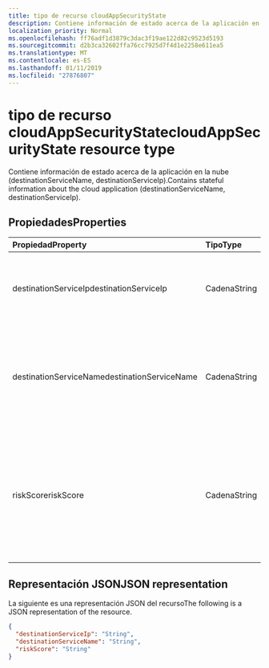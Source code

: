 ```yaml
---
title: tipo de recurso cloudAppSecurityState
description: Contiene información de estado acerca de la aplicación en la nube (destinationServiceName, destinationServiceIp).
localization_priority: Normal
ms.openlocfilehash: ff76adf1d3879c3dac3f19ae122d82c9523d5193
ms.sourcegitcommit: d2b3ca32602ffa76cc7925d7f4d1e2258e611ea5
ms.translationtype: MT
ms.contentlocale: es-ES
ms.lasthandoff: 01/11/2019
ms.locfileid: "27876807"
---
```

# <a name="cloudappsecuritystate-resource-type"></a><span data-ttu-id="c46ac-103">tipo de recurso cloudAppSecurityState</span><span class="sxs-lookup"><span data-stu-id="c46ac-103">cloudAppSecurityState resource type</span></span>

<span data-ttu-id="c46ac-104">Contiene información de estado acerca de la aplicación en la nube (destinationServiceName, destinationServiceIp).</span><span class="sxs-lookup"><span data-stu-id="c46ac-104">Contains stateful information about the cloud application (destinationServiceName, destinationServiceIp).</span></span>

## <a name="properties"></a><span data-ttu-id="c46ac-105">Propiedades</span><span class="sxs-lookup"><span data-stu-id="c46ac-105">Properties</span></span>

| <span data-ttu-id="c46ac-106">Propiedad</span><span class="sxs-lookup"><span data-stu-id="c46ac-106">Property</span></span>     | <span data-ttu-id="c46ac-107">Tipo</span><span class="sxs-lookup"><span data-stu-id="c46ac-107">Type</span></span>        | <span data-ttu-id="c46ac-108">Description</span><span class="sxs-lookup"><span data-stu-id="c46ac-108">Description</span></span> |
|:-------------|:------------|:------------|
|<span data-ttu-id="c46ac-109">destinationServiceIp</span><span class="sxs-lookup"><span data-stu-id="c46ac-109">destinationServiceIp</span></span>|<span data-ttu-id="c46ac-110">Cadena</span><span class="sxs-lookup"><span data-stu-id="c46ac-110">String</span></span>|<span data-ttu-id="c46ac-111">Dirección IP de destino de la conexión a la aplicación o servicio de nube.</span><span class="sxs-lookup"><span data-stu-id="c46ac-111">Destination IP Address of the connection to the cloud application/service.</span></span>|
|<span data-ttu-id="c46ac-112">destinationServiceName</span><span class="sxs-lookup"><span data-stu-id="c46ac-112">destinationServiceName</span></span>|<span data-ttu-id="c46ac-113">Cadena</span><span class="sxs-lookup"><span data-stu-id="c46ac-113">String</span></span>|<span data-ttu-id="c46ac-114">Nombre de aplicación o servicio de nube (por ejemplo "Fuerza de ventas", "Lista desplegable", etcetera).</span><span class="sxs-lookup"><span data-stu-id="c46ac-114">Cloud application/service name (for example "Salesforce", "DropBox", etc.).</span></span>|
|<span data-ttu-id="c46ac-115">riskScore</span><span class="sxs-lookup"><span data-stu-id="c46ac-115">riskScore</span></span>|<span data-ttu-id="c46ac-116">Cadena</span><span class="sxs-lookup"><span data-stu-id="c46ac-116">String</span></span>|<span data-ttu-id="c46ac-117">Puntuación de proveedor generado/calculada en el riesgo de la aplicación o servicio de nube.</span><span class="sxs-lookup"><span data-stu-id="c46ac-117">Provider-generated/calculated risk score of the Cloud Application/Service.</span></span> <span data-ttu-id="c46ac-118">Valor recomendado el rango de 0-1, lo que equivale a un porcentaje.</span><span class="sxs-lookup"><span data-stu-id="c46ac-118">Recommended value range of 0-1, which equates to a percentage.</span></span>|

## <a name="json-representation"></a><span data-ttu-id="c46ac-119">Representación JSON</span><span class="sxs-lookup"><span data-stu-id="c46ac-119">JSON representation</span></span>

<span data-ttu-id="c46ac-120">La siguiente es una representación JSON del recurso</span><span class="sxs-lookup"><span data-stu-id="c46ac-120">The following is a JSON representation of the resource.</span></span>

<!-- {
  "blockType": "resource",
  "optionalProperties": [

  ],
  "@odata.type": "microsoft.graph.cloudAppSecurityState"
}-->

```json
{
  "destinationServiceIp": "String",
  "destinationServiceName": "String",
  "riskScore": "String"
}

```

<!-- uuid: 8fcb5dbc-d5aa-4681-8e31-b001d5168d79
2015-10-25 14:57:30 UTC -->
<!-- {
  "type": "#page.annotation",
  "description": "cloudAppSecurityState resource",
  "keywords": "",
  "section": "documentation",
  "tocPath": ""
}-->
